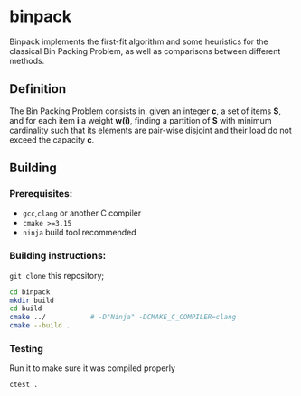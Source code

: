 binpack
=======

Binpack implements the first-fit algorithm and some heuristics for the
classical Bin Packing Problem, as well as comparisons between different
methods.

Definition
----------

The Bin Packing Problem consists in, given an integer **c**, a set of
items **S**, and for each item **i** a weight **w(i)**,
finding a partition of **S** with minimum cardinality such that
its elements are pair-wise disjoint and their load do not exceed the
capacity **c**.

Building
--------

### Prerequisites:
* `gcc`,`clang` or another C compiler
* `cmake >=3.15`
* `ninja` build tool recommended

### Building instructions:
`git clone` this repository;
```sh
cd binpack
mkdir build
cd build
cmake ../			# -D"Ninja" -DCMAKE_C_COMPILER=clang
cmake --build .
```

### Testing
Run it to make sure it was compiled properly
```sh
ctest .
```
